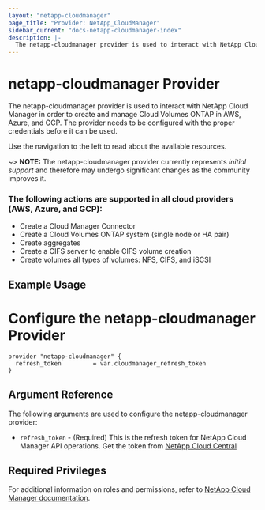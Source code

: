 ```yaml
---
layout: "netapp-cloudmanager"
page_title: "Provider: NetApp_CloudManager"
sidebar_current: "docs-netapp-cloudmanager-index"
description: |-
  The netapp-cloudmanager provider is used to interact with NetApp Cloud Manager in order to create and manage Cloud Volumes ONTAP in AWS, Azure, and GCP. The provider needs to be configured with the proper credentials before it can be used.
---
```


# netapp-cloudmanager Provider

The netapp-cloudmanager provider is used to interact with NetApp Cloud Manager in order to create and manage Cloud Volumes ONTAP in AWS, Azure, and GCP. 
The provider needs to be configured with the proper credentials before it can be used.


Use the navigation to the left to read about the available resources.

~> **NOTE:** The netapp-cloudmanager provider currently represents _initial support_
and therefore may undergo significant changes as the community improves it.

### The following actions are supported in all cloud providers (AWS, Azure, and GCP):
* Create a Cloud Manager Connector
* Create a Cloud Volumes ONTAP system (single node or HA pair)
* Create aggregates
* Create a CIFS server to enable CIFS volume creation
* Create volumes all types of volumes: NFS, CIFS, and iSCSI

## Example Usage


# Configure the netapp-cloudmanager Provider
```
provider "netapp-cloudmanager" {
  refresh_token         = var.cloudmanager_refresh_token
}
```

## Argument Reference

The following arguments are used to configure the netapp-cloudmanager provider:

* `refresh_token` - (Required) This is the refresh token for NetApp Cloud Manager API operations. Get the token from [NetApp Cloud Central](https://services.cloud.netapp.com/refresh-token)

## Required Privileges

For additional information on roles and permissions, refer to [NetApp Cloud Manager documentation](https://docs.netapp.com/us-en/occm/).



